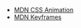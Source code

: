 * [MDN CSS Animation](https://developer.mozilla.org/en-US/docs/Web/CSS/animation)
* [MDN Keyframes](https://developer.mozilla.org/en-US/docs/Web/CSS/@keyframes)
